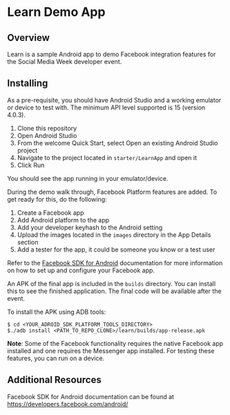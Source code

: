 # Learn Demo App

## Overview

Learn is a sample Android app to demo Facebook integration features for the Social Media Week developer event.

## Installing

As a pre-requisite, you should have Android Studio and a working emulator or device to test with. The minimum API level supported is 15 (version 4.0.3).

1. Clone this repository
1. Open Android Studio 
1. From the welcome Quick Start, select Open an existing Android Studio project
1. Navigate to the project located in `starter/LearnApp` and open it
1. Click Run

You should see the app running in your emulator/device.

During the demo walk through, Facebook Platform features are added. To get ready for this, do the following:

1. Create a Facebook app
1. Add Android platform to the app
1. Add your developer keyhash to the Android setting
1. Upload the images located in the `images` directory in the App Details section
1. Add a tester for the app, it could be someone you know or a test user

Refer to the [Facebook SDK for Android](https://developers.facebook.com/android/) documentation for more information on how to set up and configure your Facebook app.

An APK of the final app is included in the `builds` directory. You can install this to see the finished application. The final code will be available after the event.

To install the APK using ADB tools:

    $ cd <YOUR_ADROID_SDK_PLATFORM_TOOLS_DIRECTORY>
    $./adb install <PATH_TO_REPO_CLONE>/learn/builds/app-release.apk 

**Note**: Some of the Facebook functionality requires the native Facebook app installed and one requires the Messenger app installed. For testing these features, you can run on a device.

## Additional Resources

Facebook SDK for Android documentation can be found at https://developers.facebook.com/android/
